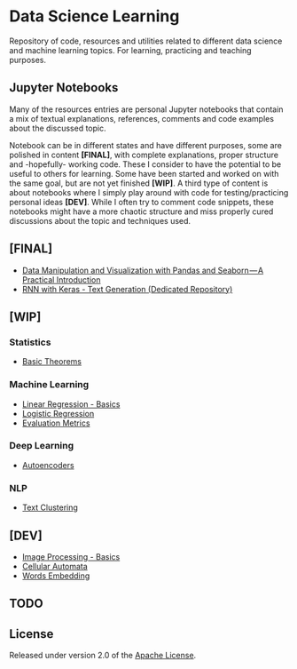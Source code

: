 # Data Science Learning
Repository of code, resources and utilities related to different data science and machine learning topics. For learning, practicing and teaching purposes.

## Jupyter Notebooks
Many of the resources entries are personal Jupyter notebooks that contain a mix of textual explanations, references, comments and code examples about the discussed topic.

Notebook can be in different states and have different purposes, some are polished in content **[FINAL]**, with complete explanations, proper structure and -hopefully- working code. These I consider to have the potential to be useful to others for learning. Some have been started and worked on with the same goal, but are not yet finished **[WIP]**.
A third type of content is about notebooks where I simply play around with code for testing/practicing personal ideas **[DEV]**. While I often try to comment code snippets, these notebooks might have a more chaotic structure and miss properly cured discussions about the topic and techniques used.

## [FINAL]
* [Data Manipulation and Visualization with Pandas and Seaborn — A Practical Introduction](data%20analysis/Pandas%20and%20Seaborn.ipynb)
* [RNN with Keras - Text Generation (Dedicated Repository)](https://github.com/5agado/recurrent-neural-networks-intro/blob/master/src/RNN%20with%20Keras%20-%20Text%20Generation.ipynb)

## [WIP]
### Statistics
* [Basic Theorems](statistics/Statistics%20-%20Basic%20Theorems.ipynb)
### Machine Learning
* [Linear Regression - Basics](machine%20learning/Linear%20Regression%20-%20Basics.ipynb)
* [Logistic Regression](machine%20learning/Logistic%20Regression.ipynb)
* [Evaluation Metrics](machine%20learning/Evaluation%20Metrics.ipynb)
### Deep Learning
* [Autoencoders](deep%20learning/Autoencoders.ipynb)
### NLP
* [Text Clustering](nlp/Text%20Clustering.ipynb)

## [DEV]
* [Image Processing - Basics](image%20processing/Image%20Processing%20-%20Basics.ipynb)
* [Cellular Automata](miscellaneous/Cellular%20Automata.ipynb")
* [Words Embedding](nlp/Words%20Embeddings.ipynb)

## TODO
	
## License

Released under version 2.0 of the [Apache License].

[Apache license]: http://www.apache.org/licenses/LICENSE-2.0